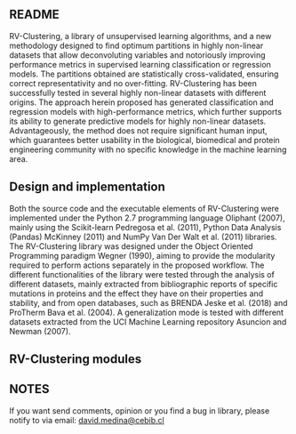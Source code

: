 ## README

RV-Clustering, a library of unsupervised learning algorithms, and a new methodology designed to find optimum partitions in highly non-linear datasets that allow deconvoluting variables and notoriously improving performance metrics in supervised learning classification or regression models.  The partitions obtained are statistically cross-validated,
ensuring correct representativity and no over-fitting. RV-Clustering has been successfully tested in several highly non-linear datasets with different origins. The approach herein proposed has generated classification and regression models with high-performance metrics, which further supports its ability to generate predictive models for highly non-linear datasets. Advantageously, the method does not require significant human input, which guarantees better usability in the biological, biomedical and protein engineering community with no specific knowledge in the machine learning area.

## Design and implementation

Both the source code and the executable elements of RV-Clustering were implemented under the Python 2.7 programming language Oliphant (2007), mainly using the Scikit-learn Pedregosa et al. (2011), Python Data Analysis (Pandas) McKinney (2011) and NumPy Van Der Walt et al. (2011) libraries.  The RV-Clustering library was designed under the Object Oriented Programming paradigm Wegner (1990), aiming to provide the modularity required to perform actions separately in the proposed workflow. The different
functionalities of the library were tested through the analysis of different datasets, mainly extracted from bibliographic reports of specific mutations in proteins and the effect they have on their properties and stability, and from open databases, such as BRENDA Jeske et al. (2018) and ProTherm Bava et al. (2004). A generalization mode is tested with different datasets extracted from the UCI Machine Learning repository Asuncion and Newman (2007).

## RV-Clustering modules



## NOTES

If you want send comments, opinion or you find a bug in library, please notify to via email: david.medina@cebib.cl
